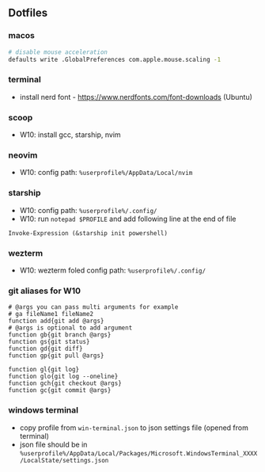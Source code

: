 ## Dotfiles

### macos

```bash
# disable mouse acceleration
defaults write .GlobalPreferences com.apple.mouse.scaling -1
```

### terminal

- install nerd font - https://www.nerdfonts.com/font-downloads (Ubuntu)

### scoop

- W10: install gcc, starship, nvim

### neovim

- W10: config path: `%userprofile%/AppData/Local/nvim`

### starship

- W10: config path: `%userprofile%/.config/`
- W10: run `notepad $PROFILE` and add following line at the end of file

```
Invoke-Expression (&starship init powershell)
```

### wezterm

- W10: wezterm foled config path: `%userprofile%/.config/`

### git aliases for W10

```
# @args you can pass multi arguments for example
# ga fileName1 fileName2
function add{git add @args}
# @args is optional to add argument
function gb{git branch @args}
function gs{git status}
function gd{git diff}
function gp{git pull @args}

function gl{git log}
function glo{git log --oneline}
function gch{git checkout @args}
function gc{git commit @args}
```

### windows terminal

- copy profile from `win-terminal.json` to json settings file (opened from terminal)
- json file should be in `%userprofile%/AppData/Local/Packages/Microsoft.WindowsTerminal_XXXX/LocalState/settings.json`
